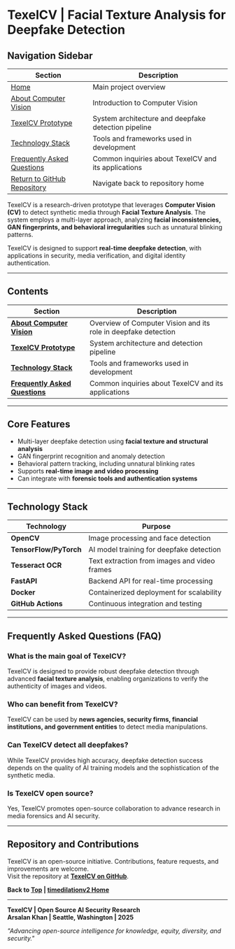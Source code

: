 # TexelCV | Facial Texture Analysis for Deepfake Detection  

## Navigation Sidebar  

| Section | Description |  
|---------|-------------|  
| [Home](README.md) | Main project overview |  
| [About Computer Vision](about_cv.md) | Introduction to Computer Vision |  
| [TexelCV Prototype](prototype.md) | System architecture and deepfake detection pipeline |  
| [Technology Stack](tech_stack.md) | Tools and frameworks used in development |  
| [Frequently Asked Questions](faq.md) | Common inquiries about TexelCV and its applications |  
| [Return to GitHub Repository](https://github.com/timedilationv2/texelcv) | Navigate back to repository home |  # TexelCV | Facial Texture Analysis for Deepfake Detection  

TexelCV is a research-driven prototype that leverages **Computer Vision (CV)** to detect synthetic media through **Facial Texture Analysis**. The system employs a multi-layer approach, analyzing **facial inconsistencies, GAN fingerprints, and behavioral irregularities** such as unnatural blinking patterns.

TexelCV is designed to support **real-time deepfake detection**, with applications in security, media verification, and digital identity authentication.

***

## Contents  

| Section | Description |  
|---------|-------------|  
| **[About Computer Vision](about_cv.md)** | Overview of Computer Vision and its role in deepfake detection |  
| **[TexelCV Prototype](prototype.md)** | System architecture and detection pipeline |  
| **[Technology Stack](tech_stack.md)** | Tools and frameworks used in development |  
| **[Frequently Asked Questions](faq.md)** | Common inquiries about TexelCV and its applications |  

***

## Core Features  

- Multi-layer deepfake detection using **facial texture and structural analysis**  
- GAN fingerprint recognition and anomaly detection  
- Behavioral pattern tracking, including unnatural blinking rates  
- Supports **real-time image and video processing**  
- Can integrate with **forensic tools and authentication systems**  

***

## Technology Stack  

| Technology | Purpose |  
|------------|---------|  
| **OpenCV** | Image processing and face detection |  
| **TensorFlow/PyTorch** | AI model training for deepfake detection |  
| **Tesseract OCR** | Text extraction from images and video frames |  
| **FastAPI** | Backend API for real-time processing |  
| **Docker** | Containerized deployment for scalability |  
| **GitHub Actions** | Continuous integration and testing |  

***

## Frequently Asked Questions (FAQ)  

### **What is the main goal of TexelCV?**  
TexelCV is designed to provide robust deepfake detection through advanced **facial texture analysis**, enabling organizations to verify the authenticity of images and videos.  

### **Who can benefit from TexelCV?**  
TexelCV can be used by **news agencies, security firms, financial institutions, and government entities** to detect media manipulations.  

### **Can TexelCV detect all deepfakes?**  
While TexelCV provides high accuracy, deepfake detection success depends on the quality of AI training models and the sophistication of the synthetic media.  

### **Is TexelCV open source?**  
Yes, TexelCV promotes open-source collaboration to advance research in media forensics and AI security.  

***

## Repository and Contributions  

TexelCV is an open-source initiative. Contributions, feature requests, and improvements are welcome.  
Visit the repository at **[TexelCV on GitHub](https://github.com/timedilationv2/texelcv)**.  

**Back to [Top](#) | [timedilationv2 Home](https://github.com/timedilationv2)**  

***

**TexelCV | Open Source AI Security Research**  
**Arsalan Khan | Seattle, Washington | 2025**  

*"Advancing open-source intelligence for knowledge, equity, diversity, and security."*
